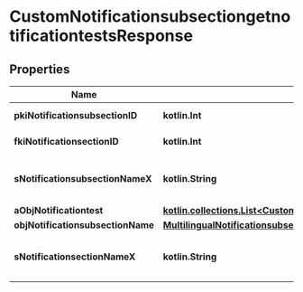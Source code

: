 
# CustomNotificationsubsectiongetnotificationtestsResponse

## Properties
| Name | Type | Description | Notes |
| ------------ | ------------- | ------------- | ------------- |
| **pkiNotificationsubsectionID** | **kotlin.Int** | The unique ID of the Notificationsubsection |  |
| **fkiNotificationsectionID** | **kotlin.Int** | The unique ID of the Notificationsection |  |
| **sNotificationsubsectionNameX** | **kotlin.String** | The name of the Notificationsubsection in the language of the requester |  |
| **aObjNotificationtest** | [**kotlin.collections.List&lt;CustomNotificationtestgetnotificationtestsResponse&gt;**](CustomNotificationtestgetnotificationtestsResponse.md) |  |  |
| **objNotificationsubsectionName** | [**MultilingualNotificationsubsectionName**](MultilingualNotificationsubsectionName.md) |  |  [optional] |
| **sNotificationsectionNameX** | **kotlin.String** | The name of the Notificationsection in the language of the requester |  [optional] |



